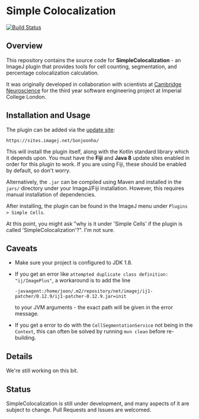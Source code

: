 # Simple Colocalization

[![Build Status](https://travis-ci.com/sonjoonho/simple-colocalization.svg?token=qFf5VdpqfSMd2gygFDZQ&branch=master)](https://travis-ci.com/sonjoonho/simple-colocalization)

## Overview

This repository contains the source code for **SimpleColocalization** - an ImageJ plugin that provides tools for cell counting, segmentation, and percentage colocalization calculation. 

It was originally developed in collaboration with scientists at [Cambridge Neuroscience](https://www.neuroscience.cam.ac.uk/) for the third year software engineering project at Imperial College London.

## Installation and Usage

The plugin can be added via the [update site](https://imagej.net/Update_Sites): 
```
https://sites.imagej.net/Sonjoonho/
```
This will install the plugin itself, along with the Kotlin standard library which it depends upon. You must have the **Fiji** and **Java 8** update sites enabled in order for this plugin to work. If you are using Fiji, these should be enabled by default, so don't worry.

Alternatively, the `.jar` can be compiled using Maven and installed in the `jars/`
 directory under your ImageJ/Fiji installation. However, this requires manual installation of dependencies.
 
After installing, the plugin can be found in the ImageJ menu under `Plugins > Simple Cells`.

At this point, you might ask "why is it under 'Simple Cells' if the plugin is called 'SimpleColocalization'?". I'm not sure.

## Caveats
- Make sure your project is configured to JDK 1.8.
- If you get an error like `attempted duplicate class definition: "ij/ImagePlus"`, a workaround is to add the line

  ```-javaagent:/home/joon/.m2/repository/net/imagej/ij1-patcher/0.12.9/ij1-patcher-0.12.9.jar=init```

  to your JVM arguments - the exact path will be given in the error message.
- If you get a error to do with the `CellSegmentationService` not being in the `Context`, this can often be solved by running `mvn clean` before re-building.

## Details

We're still working on this bit.

## Status

SimpleColocalization is still under development, and many aspects of it are subject to change. Pull Requests and Issues are welcomed. 
